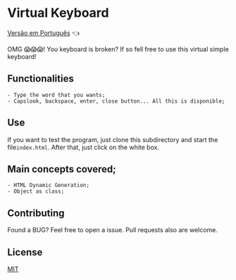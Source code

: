# Virtual Keyboard

<a href="https://github.com/ItaloPussi/simpleProjectsJS/blob/master/virtualKeyboard/readme.pt.md">Versão em Português</a> 👈

OMG 😱😱😱! You keyboard is broken? If so fell free to use this virtual simple keyboard!

## Functionalities
    - Type the word that you wants;
    - Capslook, backspace, enter, close button... All this is disponible;

## Use
If you want to test the program, just clone this subdirectory and start the file```index.html```.
After that, just click on the white box.

## Main concepts covered;
	- HTML Dynamic Generation;
	- Object as class;

## Contributing
Found a BUG? Feel free to open a issue. Pull requests also are welcome.

## License
[MIT](https://choosealicense.com/licenses/mit/)
